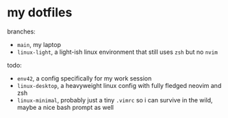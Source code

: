 # my dotfiles

branches:
- `main`, my laptop
- `linux-light`, a light-ish linux environment that still uses `zsh` but no `nvim`

todo:
- `env42`, a config specifically for my work session
- `linux-desktop`, a heavyweight linux config with fully fledged neovim and zsh
- `linux-minimal`, probably just a tiny `.vimrc` so i can survive in the wild, maybe a nice bash prompt as well
